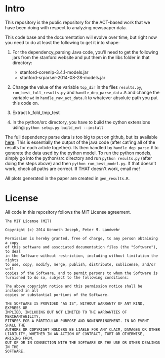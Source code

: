 Intro
======

This repository is the public repository for the ACT-based work that we have been doing with respect to analyzing newspaper data. 

This code base and the documentation will evolve over time, but right now you need to do at least the following to get it into shape:

1. For the dependency_parsing Java code, you'll need to get the following jars from the stanford website and put them in the libs folder in that directory:

	- stanford-corenlp-3.4.1-models.jar 
	- stanford-srparser-2014-08-28-models.jar  
 
2. Change the value of the variable ```top_dir``` in the files ```results.py```,  ```run_best_full_results.py``` and ```handle_dep_parse_data.R``` and change the variable ```wd``` in ```handle_raw_act_data.R``` to whatever absolute path you put this code on.

3. Extract k_fold_tmp_test

4. In the python/src directory, you have to build the cython extensions using:
```python setup.py build_ext --install```

The full dependency parse data is too big to put on github, but its available [here](https://www.dropbox.com/s/tbzrgwrvqcdx9nz/dep_parse_all.tsv?dl=0).  This is essentially the output of the java code (after cat'ing all of the results for each article together). Its then handled by ```handle_dep_parse.R``` to generate the data used by the python model. To run the python models, simply go into the python/src directory and run ```python results.py``` (after doing the steps above) and then ```python run_best_model.py```. If that doesn't work, check all paths are correct. If THAT doesn't work, email me!

All plots generated in the paper are created in ```gen_results.R```.


License
=========
All code in this repository follows the MIT License agreement.

```
The MIT License (MIT)

Copyright (c) 2014 Kenneth Joseph, Peter M. Landwehr

Permission is hereby granted, free of charge, to any person obtaining a copy
of this software and associated documentation files (the "Software"), to deal
in the Software without restriction, including without limitation the rights
to use, copy, modify, merge, publish, distribute, sublicense, and/or sell
copies of the Software, and to permit persons to whom the Software is
furnished to do so, subject to the following conditions:

The above copyright notice and this permission notice shall be included in all
copies or substantial portions of the Software.

THE SOFTWARE IS PROVIDED "AS IS", WITHOUT WARRANTY OF ANY KIND, EXPRESS OR
IMPLIED, INCLUDING BUT NOT LIMITED TO THE WARRANTIES OF MERCHANTABILITY,
FITNESS FOR A PARTICULAR PURPOSE AND NONINFRINGEMENT. IN NO EVENT SHALL THE
AUTHORS OR COPYRIGHT HOLDERS BE LIABLE FOR ANY CLAIM, DAMAGES OR OTHER
LIABILITY, WHETHER IN AN ACTION OF CONTRACT, TORT OR OTHERWISE, ARISING FROM,
OUT OF OR IN CONNECTION WITH THE SOFTWARE OR THE USE OR OTHER DEALINGS IN THE
SOFTWARE.
```